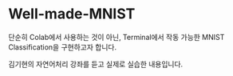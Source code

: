 # Well-made-MNIST

단순히 Colab에서 사용하는 것이 아닌, Terminal에서 작동 가능한 MNIST Classification을 구현하고자 합니다.

김기현의 자연어처리 강좌를 듣고 실제로 실습한 내용입니다.


